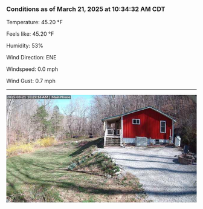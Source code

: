### Conditions as of March 21, 2025 at 10:34:32 AM CDT 

Temperature: 45.20 &deg;F

Feels like: 45.20 &deg;F

Humidity: 53%

Wind Direction: ENE

Windspeed: 0.0 mph

Wind Gust: 0.7 mph

---

<img src="./images/latest.jpeg"/>

